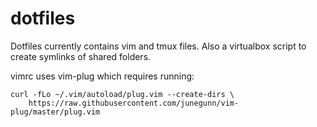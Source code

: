 # dotfiles
Dotfiles currently contains vim and tmux files. Also a virtualbox script to create symlinks of shared folders.

vimrc uses vim-plug which requires running:

```
curl -fLo ~/.vim/autoload/plug.vim --create-dirs \
    https://raw.githubusercontent.com/junegunn/vim-plug/master/plug.vim
```    


